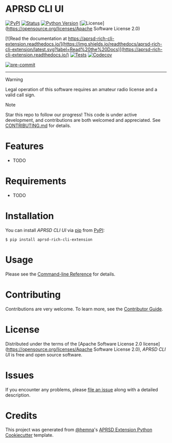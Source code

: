 APRSD CLI UI 
============

[![PyPI](https://img.shields.io/pypi/v/aprsd-rich-cli-extension.svg)](https://pypi.org/project/aprsd-rich-cli-extension/)
[![Status](https://img.shields.io/pypi/status/aprsd-rich-cli-extension.svg)](https://pypi.org/project/aprsd-rich-cli-extension/)
[![Python Version](https://img.shields.io/pypi/pyversions/aprsd-rich-cli-extension)](https://pypi.org/project/aprsd-rich-cli-extension)
[![License](https://img.shields.io/pypi/l/aprsd-rich-cli-extension)](https://opensource.org/licenses/Apache Software License 2.0)

[![Read the documentation at https://aprsd-rich-cli-extension.readthedocs.io/](https://img.shields.io/readthedocs/aprsd-rich-cli-extension/latest.svg?label=Read%20the%20Docs)](https://aprsd-rich-cli-extension.readthedocs.io/)
[![Tests](https://github.com/hemna/aprsd-rich-cli-extension/workflows/Tests/badge.svg)](https://github.com/hemna/aprsd-rich-cli-extension/actions?workflow=Tests)
[![Codecov](https://codecov.io/gh/hemna/aprsd-rich-cli-extension/branch/main/graph/badge.svg)](https://codecov.io/gh/hemna/aprsd-rich-cli-extension)

[![pre-commit](https://img.shields.io/badge/pre--commit-enabled-brightgreen?logo=pre-commit&logoColor=white)](https://github.com/pre-commit/pre-commit)

---

> [!WARNING]
> Legal operation of this software requires an amateur radio license and a valid call sign.

> [!NOTE]
> Star this repo to follow our progress! This code is under active development, and contributions are both welcomed and appreciated. See [CONTRIBUTING.md](<https://github.com/craigerl/aprsd/blob/master/CONTRIBUTING.md>) for details.

# Features

-   TODO

# Requirements

-   TODO

# Installation

You can install *APRSD CLI UI* via
[pip](https://pip.pypa.io/) from [PyPI](https://pypi.org/):

``` console
$ pip install aprsd-rich-cli-extension
```

# Usage

Please see the [Command-line Reference](https://aprsd-rich-cli-extension.readthedocs.io/en/latest/usage.html)
for details.

# Contributing

Contributions are very welcome. To learn more, see the [Contributor
Guide](CONTRIBUTING.rst).

# License

Distributed under the terms of the
[Apache Software License 2.0 license](https://opensource.org/licenses/Apache Software License 2.0), *APRSD CLI UI* is free and open source software.

# Issues

If you encounter any problems, please [file an issue](https://github.com/hemna/aprsd-rich-cli-extension/issues)
along with a detailed description.

# Credits

This project was generated from [@hemna](https://github.com/hemna)\'s
[APRSD Extension Python Cookiecutter]() template.
